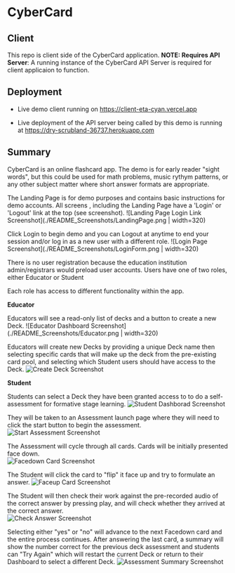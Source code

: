 # CyberCard

## Client

This repo is client side of the CyberCard application. **NOTE: Requires API Server**: A running instance of the CyberCard API Server is required for client applicaion to function.

## Deployment

- Live demo client running on <https://client-eta-cyan.vercel.app>

- Live deployment of the API server being called by this demo is running at <https://dry-scrubland-36737.herokuapp.com>

## Summary

CyberCard is an online flashcard app. The demo is for early reader "sight words", but this could be used for math problems, music rythym patterns, or any other subject matter where short answer formats are appropriate.

The Landing Page is for demo purposes and contains basic instructions for demo accounts. All screens , including the Landing Page have a 'Login' or 'Logout' link at the top (see screenshot).
![Landing Page Login Link Screenshot](./README_Screenshots/LandingPage.png | width=320)

Click Login to begin demo and you can Logout at anytime to end your session and/or log in as a new user with a different role.
![Login Page Screenshot](./README_Screenshots/LoginForm.png | width=320)

There is no user registration because the education institution admin/registrars would preload user accounts. Users have one of two roles, either Educator or Student

Each role has access to different functionality within the app.

**Educator**

Educators will see a read-only list of decks and a button to create a new Deck.
![Educator Dashboard Screenshot](./README_Screenshots/Educator.png | width=320)

Educators will create new Decks by providing a unique Deck name then selecting specific cards that will make up the deck from the pre-existing card pool, and selecting which Student users should have access to the Deck.
![Create Deck Screenshot](./README_Screenshots/CreateDeck.png)

**Student**

Students can select a Deck they have been granted access to to do a self-assessment for formative stage learning.
![Student Dashborad Screenshot](./README_Screenshots/Student.png)

They will be taken to an Assessment launch page where they will need to click the start button to begin the assessment.
![Start Assessment Screenshot](./README_Screenshots/Start.png)

The Assessment will cycle through all cards. Cards will be initially presented face down.  
![Facedown Card Screenshot](./README_Screenshots/Facedown.png)

The Student will click the card to "flip" it face up and try to formulate an answer.
![Faceup Card Screenshot](./README_Screenshots/Faceup.png)

The Student will then check their work against the pre-recorded audio of the correct answer by pressing play, and will check whether they arrived at the correct answer.  
![Check Answer Screenshot](./README_Screenshots/CheckAnswer.png)

Selecting either "yes" or "no" will advance to the next Facedown card and the entire process continues. After answering the last card, a summary will show the number correct for the previous deck assessment and students can "Try Again" which will restart the current Deck or return to their Dashboard to select a different Deck.
![Assessment Summary Screenshot](./README_Screenshots/Summary.png)
